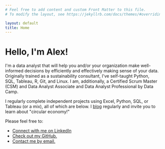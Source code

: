 ```yaml
---
# Feel free to add content and custom Front Matter to this file.
# To modify the layout, see https://jekyllrb.com/docs/themes/#overriding-theme-defaults

layout: default
title: Home
---
```


# Hello, I'm Alex!

<p></p>

I'm a data analyst that will help you and/or your organization make well-informed decisions by efficiently and effectively making sense of your data. Originally trained as a sustainability consultant, I've self-taught Python, SQL, Tableau, R, Git, and Linux. I am, additionally, a Certified Scrum Master (CSM) and Data Analyst Associate and Data Analyst Professional by Data Camp.
<!-- and working toward the Project Management Professional (PMP) certification. -->

I regularly complete independent projects using Excel, Python, SQL, or Tableau (or a mix), all of which are below. I [blog](https://furry-date-ae4.notion.site/Rethinking-Circular-Economy-34b44ede819c49158d207ac18607e85d) regularly and invite you to learn about "circular economy!"

Please feel free to:
<ul>
    <li><a href="https://www.linkedin.com/in/alexdubro/"><i class="fab fa-linkedin"></i>Connect with me on LinkedIn</a></li>
    <li><a href="https://github.com/add0794"><i class="fab fa-github"></i>Check out my GitHub.</a></li>
    <li><a href="mailto:add0794@gmail.com?subject=Excited to Connect with You!"><i class="far fa-envelope"></i>Contact me by email.</a></li>
</ul>

<!-- contact me at any time [here](mailto:add0794@gmail.com?subject=Excited to Connect with You!). -->